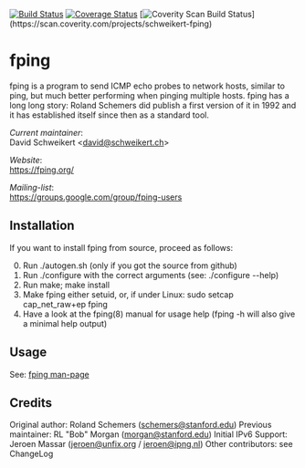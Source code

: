 [![Build Status](https://travis-ci.org/schweikert/fping.svg?branch=develop)](https://travis-ci.org/schweikert/fping)
[![Coverage Status](https://coveralls.io/repos/schweikert/fping/badge.svg?branch=develop&service=github)](https://coveralls.io/github/schweikert/fping?branch=develop)
[![Coverity Scan Build Status](https://scan.coverity.com/projects/11559/badge.svg?flat=1")](https://scan.coverity.com/projects/schweikert-fping)

# fping

fping is a program to send ICMP echo probes to network hosts, similar to ping,
but much better performing when pinging multiple hosts. fping has a long long
story: Roland Schemers did publish a first version of it in 1992 and it has
established itself since then as a standard tool.

_Current maintainer_:  
  David Schweikert \<david@schweikert.ch\>

_Website_:  
  https://fping.org/

_Mailing-list_:  
  https://groups.google.com/group/fping-users

## Installation

If you want to install fping from source, proceed as follows:

0. Run ./autogen.sh
   (only if you got the source from github)
1. Run ./configure with the correct arguments
   (see: ./configure --help)
2. Run make; make install
3. Make fping either setuid, or, if under Linux:
   sudo setcap cap_net_raw+ep fping
4. Have a look at the fping(8) manual for usage help
   (fping -h will also give a minimal help output)

## Usage

See: [fping man-page](doc/fping.pod)

## Credits
Original author:  Roland Schemers (schemers@stanford.edu)
Previous maintainer:  RL "Bob" Morgan (morgan@stanford.edu)
Initial IPv6 Support: Jeroen Massar (jeroen@unfix.org / jeroen@ipng.nl)
Other contributors: see ChangeLog
